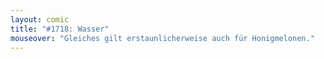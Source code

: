 ```yaml
---
layout: comic
title: "#1718: Wasser"
mouseover: "Gleiches gilt erstaunlicherweise auch für Honigmelonen."
---
```

